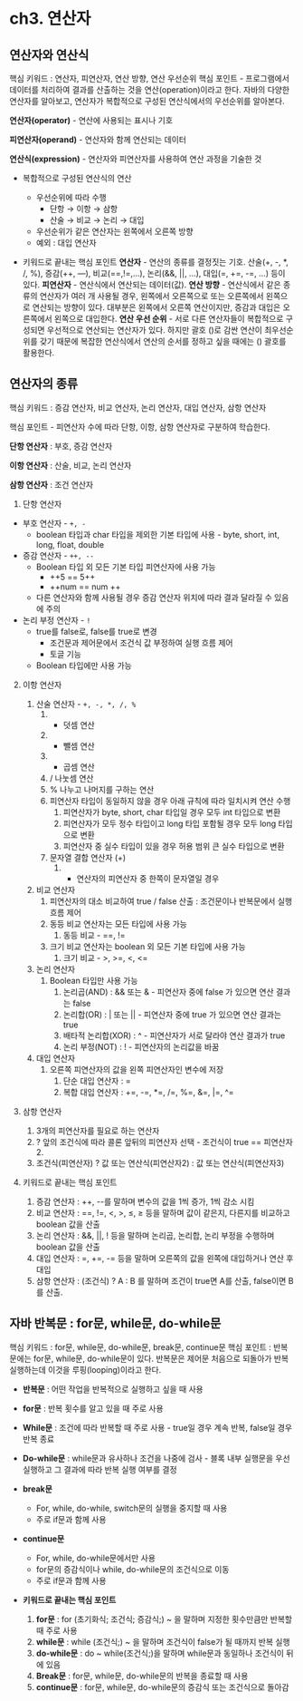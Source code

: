# ch3. 연산자

## 연산자와 연산식

핵심 키워드 : 연산자, 피연산자, 연산 방향, 연산 우선순위
핵심 포인트 - 프로그램에서 데이터를 처리하여 결과를 산출하는 것을 연산(operation)이라고 한다. 자바의 다양한 연산자를 알아보고, 연산자가 복합적으로 구성된 연산식에서의 우선순위를 알아본다.

**연산자(operator)** - 연산에 사용되는 표시나 기호

**피연산자(operand)** - 연산자와 함께 연산되는 데이터

**연산식(expression)** - 연산자와 피연산자를 사용하여 연산 과정을 기술한 것

- 복합적으로 구성된 연산식의 연산
    - 우선순위에 따라 수행
        - 단항 → 이항 → 삼항
        - 산술 → 비교 → 논리 → 대입
    - 우선순위가 같은 연산자는 왼쪽에서 오른쪽 방향
    - 예외 : 대입 연산자

- 키워드로 끝내는 핵심 포인트
**연산자** - 연산의 종류를 결정짓는 기호. 산술(+, -, *, /, %), 증감(++, —), 비교(==,!=,…), 논리(&&, ||, ...), 대입(=, +=, -=, …) 등이 있다.
**피연산자** - 연산식에서 연산되는 데이터(값).
**연산 방향** - 연산식에서 같은 종류의 연산자가 여러 개 사용될 경우, 왼쪽에서 오른쪽으로 또는 오른쪽에서 왼쪽으로 연산되는 방향이 있다. 대부분은 왼쪽에서 오른쪽 연산이지만, 증감과 대입은 오른쪽에서 왼쪽으로 대입한다.
**연산 우선 순위** - 서로 다른 연산자들이 복합적으로 구성되면 우선적으로 연산되는 연산자가 있다. 하지만 괄호 ()로 감싼 연산이 최우선순위를 갖기 때문에 복잡한 연산식에서 연산의 순서를 정하고 싶을 때에는 () 괄호를 활용한다.

## 연산자의 종류

핵심 키워드 : 증감 연산자, 비교 연산자, 논리 연산자, 대입 연산자, 삼항 연산자

핵심 포인트 - 피연산자 수에 따라 단항, 이항, 삼항 연산자로 구분하여 학습한다.

**단항 연산자** : 부호, 증감 연산자

**이항 연산자** : 산술, 비교, 논리 연산자

**삼항 연산자** : 조건 연산자

1. 단항 연산자
- 부호 연산자 - `+, -`
    - boolean 타입과 char 타입을 제외한 기본 타입에 사용 - byte, short, int, long, float, double
- 증감 연산자 - `++, --`
    - Boolean 타입 외 모든 기본 타입 피연산자에 사용 가능
        - ++5 == 5++
        - ++num == num ++
    - 다른 연산자와 함께 사용될 경우 증감 연산자 위치에 따라 결과 달라질 수 있음에 주의
- 논리 부정 연산자 - `!`
    - true를 false로, false를 true로 변경
        - 조건문과 제어문에서 조건식 값 부정하여 실행 흐름 제어
        - 토글 기능
    - Boolean 타입에만 사용 가능

2. 이항 연산자
    1. 산술 연산자 - `+, -, *, /, %`
        1. + 덧셈 연산
        2. - 뺄셈 연산
        3. * 곱셈 연산
        4. / 나눗셈 연산
        5. % 나누고 나머지를 구하는 연산
        6. 피연산자 타입이 동일하지 않을 경우 아래 규칙에 따라 일치시켜 연산 수행
            1. 피연산자가 byte, short, char 타입일 경우 모두 int 타입으로 변환
            2. 피연산자가 모두 정수 타입이고 long 타입 포함될 경우 모두 long 타입으로 변환
            3. 피연산자 중 실수 타입이 있을 경우 허용 범위 큰 실수 타입으로 변환
        7. 문자열 결합 연산자 (+)
            1. + 연산자의 피연산자 중 한쪽이 문자열일 경우
    2. 비교 연산자
        1. 피연산자의 대소 비교하여 true / false 산출 : 조건문이나 반복문에서 실행 흐름 제어
        2. 동등 비교 연산자는 모든 타입에 사용 가능
            1. 동등 비교 - ==, !=
        3. 크기 비교 연산자는 boolean 외 모든 기본 타입에 사용 가능
            1. 크기 비교 - >, >=, <, <=
    3. 논리 연산자
        1. Boolean 타입만 사용 가능
            1. 논리곱(AND) : && 또는 & - 피연산자 중에 false 가 있으면 연산 결과는 false
            2. 논리합(OR) : | 또는 || - 피연산자 중에 true 가 있으면 연산 결과는 true
            3. 배타적 논리합(XOR) : ^ - 피연산자가 서로 달라야 연산 결과가 true
            4. 논리 부정(NOT) : ! - 피연산자의 논리값을 바꿈
    4. 대입 연산자
        1. 오른쪽 피연산자의 값을 왼쪽 피연산자인 변수에 저장
            1. 단순 대입 연산자 : =
            2. 복합 대입 연산자 : +=, -=, *=, /=, %=, &=, |=, ^=
    
3. 삼항 연산자
    1. 3개의 피연산자를 필요로 하는 연산자
    2. ? 앞의 조건식에 따라 콜론 앞뒤의 피연산자 선택 - 조건식이 true == 피연산자2.
    3. 조건식(피연산자) ? 값 또는 연산식(피연산자2) : 값 또는 연산식(피연산자3)
    
4. 키워드로 끝내는 핵심 포인트
    1. 증감 연산자 : ++, --를 말하며 변수의 값을 1씩 증가, 1씩 감소 시킴
    2. 비교 연산자 : ==, !=, <, >, ≤, ≥ 등을 말하며 값이 같은지, 다른지를 비교하고 boolean 값을 산출
    3. 논리 연산자 : &&, ||, ! 등을 말하며 논리곱, 논리합, 논리 부정을 수행하며 boolean 값을 산출
    4. 대입 연산자 : =, +=, -= 등을 말하며 오른쪽의 값을 왼쪽에 대입하거나 연산 후 대입
    5. 삼항 연산자 : (조건식) ? A : B 를 말하며 조건이 true면 A를 산출, false이면 B를 산출.


## 자바 반복문 : for문, while문, do-while문

핵심 키워드 : for문, while문, do-while문, break문, continue문
핵심 포인트 : 반복문에는 for문, while문, do-while문이 있다. 반복문은 제어문 처음으로 되돌아가 반복 실행하는데 이것을 루핑(looping)이라고 한다.

- **반복문** : 어떤 작업을 반복적으로 실행하고 싶을 때 사용
- **for문** : 반복 횟수를 알고 있을 때 주로 사용
- **While문** : 조건에 따라 반복할 때 주로 사용 - true일 경우 계속 반복, false일 경우 반복 종료
- **Do-while문** : while문과 유사하나 조건을 나중에 검사 - 블록 내부 실행문을 우선 실행하고 그 결과에 따라 반복 실행 여부를 결정
- **break문**
    - For, while, do-while, switch문의 실행을 중지할 때 사용
    - 주로 if문과 함께 사용
- **continue문**
    - For, while, do-while문에서만 사용
    - for문의 증감식이나 while, do-while문의 조건식으로 이동
    - 주로 if문과 함께 사용
    
- **키워드로 끝내는 핵심 포인트**
    1. **for문** : for (초기화식; 조건식; 증감식;) ~ 을 말하며 지정한 횟수만큼만 반복할 때 주로 사용
    2. **while문** : while (조건식;) ~ 을 말하며 조건식이 false가 될 때까지 반복 실행
    3. **do-while문** : do ~ while(조건식;)을 말하며 while문과 동일하나 조건식이 뒤에 있음
    4. **Break문** : for문, while문, do-while문의 반복을 종료할 때 사용
    5. **continue문** : for문, while문, do-while문의 증감식 또는 조건식으로 돌아감

